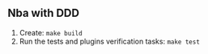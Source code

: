 ## Nba with DDD

1. Create: `make build`
2. Run the tests and plugins verification tasks: `make test`

